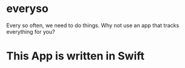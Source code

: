 # everyso
Every so often, we need to do things. Why not use an app that tracks everything for you?

# This App is written in Swift

